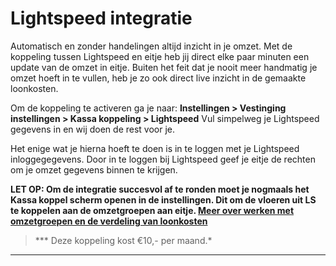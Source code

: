 # Lightspeed integratie

Automatisch en zonder handelingen altijd inzicht in je omzet. Met de koppeling tussen Lightspeed en eitje heb jij direct elke paar minuten een update van de omzet in eitje. Buiten het feit dat je nooit meer handmatig je omzet hoeft in te vullen, heb je zo ook direct live inzicht in de gemaakte loonkosten. 

Om de koppeling te activeren ga je naar: **Instellingen > Vestinging instellingen > Kassa koppeling > Lightspeed** Vul simpelweg je Lightspeed gegevens in en wij doen de rest voor je.

Het enige wat je hierna hoeft te doen is in te loggen met je Lightspeed inloggegegevens. Door in te loggen bij Lightspeed geef je eitje de rechten om je omzet gegevens binnen te krijgen.

**LET OP: Om de integratie succesvol af te ronden moet je nogmaals het Kassa koppel scherm openen in de instellingen. Dit om de vloeren uit LS te koppelen aan de omzetgroepen aan eitje. [Meer over werken met omzetgroepen en de verdeling van loonkosten](instellingen?id=verdeling-van-loonkosten)**

> *** Deze koppeling kost €10,- per maand.*


---